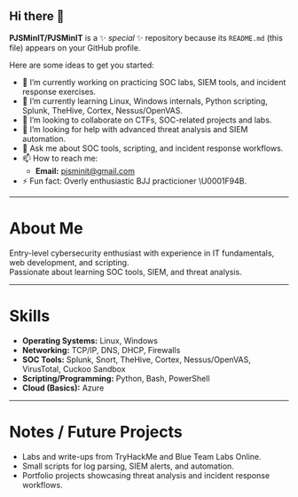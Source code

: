 ## Hi there 👋

**PJSMinIT/PJSMinIT** is a ✨ _special_ ✨ repository because its `README.md` (this file) appears on your GitHub profile.

Here are some ideas to get you started:

- 🔭 I’m currently working on practicing SOC labs, SIEM tools, and incident response exercises.
- 🌱 I’m currently learning Linux, Windows internals, Python scripting, Splunk, TheHive, Cortex, Nessus/OpenVAS.
- 👯 I’m looking to collaborate on CTFs, SOC-related projects and labs.
- 🤔 I’m looking for help with advanced threat analysis and SIEM automation.
- 💬 Ask me about SOC tools, scripting, and incident response workflows.
- 📫 How to reach me:
  <!--
  - **LinkedIn:** [linkedin.com/in/paulomelo](#)
  - **Medium/Portfolio:** [link](#)
  TODO: Criar contas e atualizar
  -->
  - **Email:** pjsminit@gmail.com
- ⚡ Fun fact: Overly enthusiastic BJJ practicioner \U0001F94B.

---

# About Me
Entry-level cybersecurity enthusiast with experience in IT fundamentals, web development, and scripting.  
Passionate about learning SOC tools, SIEM, and threat analysis.

---

# Skills
- **Operating Systems:** Linux, Windows
- **Networking:** TCP/IP, DNS, DHCP, Firewalls
- **SOC Tools:** Splunk, Snort, TheHive, Cortex, Nessus/OpenVAS, VirusTotal, Cuckoo Sandbox
- **Scripting/Programming:** Python, Bash, PowerShell
- **Cloud (Basics):** Azure

---

# Notes / Future Projects
- Labs and write-ups from TryHackMe and Blue Team Labs Online.
- Small scripts for log parsing, SIEM alerts, and automation.
- Portfolio projects showcasing threat analysis and incident response workflows.
